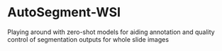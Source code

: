 # AutoSegment-WSI
Playing around with zero-shot models for aiding annotation and quality control of segmentation outputs for whole slide images
